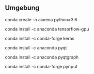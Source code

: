 ## Umgebung

conda create -n aiarena python=3.6

conda install -c anaconda tensorflow-gpu 

conda install -c conda-forge keras 

conda install -c anaconda pyqt

conda install -c anaconda pyqtgraph

conda install -c conda-forge pynput

